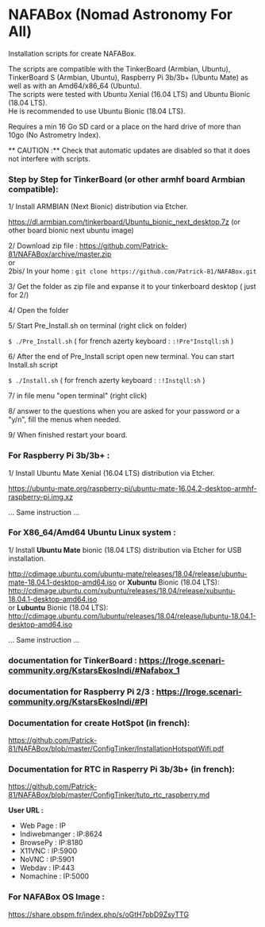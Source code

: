 # NAFABox (Nomad Astronomy For All)

Installation scripts for create NAFABox.

The scripts are compatible with the TinkerBoard (Armbian, Ubuntu), TinkerBoard S (Armbian, Ubuntu), Raspberry Pi 3b/3b+ (Ubuntu Mate) as well as with an Amd64/x86_64 (Ubuntu).  
The scripts were tested with Ubuntu Xenial (16.04 LTS) and Ubuntu Bionic (18.04 LTS).  
He is recommended to use Ubuntu Bionic (18.04 LTS). 

Requires a min 16 Go SD card or a place on the hard drive of more than 10go (No Astrometry Index).

** CAUTION :** Check that automatic updates are disabled so that it does not interfere with scripts.

### Step by Step for TinkerBoard (or other armhf board Armbian compatible):

1/ Install ARMBIAN (Next Bionic) distribution via Etcher.

https://dl.armbian.com/tinkerboard/Ubuntu_bionic_next_desktop.7z (or other board bionic next ubuntu image)


2/ Download zip file :  https://github.com/Patrick-81/NAFABox/archive/master.zip  
or  
2bis/ In your home : `git clone https://github.com/Patrick-81/NAFABox.git`

3/ Get the folder as zip file and expanse it to your tinkerboard desktop ( just for 2/)

4/ Open the folder

5/ Start Pre_Install.sh on terminal (right click on folder)

`$ ./Pre_Install.sh` 
( for french azerty keyboard : `:!Pre°Instqll:sh` ) 

6/ After the end of Pre_Install script open new terminal. You can start Install.sh script 

`$ ./Install.sh` 
( for french azerty keyboard : `:!Instqll:sh` ) 

7/ in file menu "open terminal" (right click)

8/ answer to the questions when you are asked for your password or a "y/n", fill the menus when needed.

9/ When finished restart your board.

### For Raspberry Pi 3b/3b+ :

1/ Install Ubuntu Mate Xenial (16.04 LTS) distribution via Etcher.

https://ubuntu-mate.org/raspberry-pi/ubuntu-mate-16.04.2-desktop-armhf-raspberry-pi.img.xz

... Same instruction ...

### For X86_64/Amd64 Ubuntu Linux system :

1/ Install **Ubuntu Mate** bionic (18.04 LTS) distribution via Etcher for USB installation.

http://cdimage.ubuntu.com/ubuntu-mate/releases/18.04/release/ubuntu-mate-18.04.1-desktop-amd64.iso
or **Xubuntu** Bionic (18.04 LTS):   
http://cdimage.ubuntu.com/xubuntu/releases/18.04/release/xubuntu-18.04.1-desktop-amd64.iso   
or **Lubuntu** Bionic (18.04 LTS):  
http://cdimage.ubuntu.com/lubuntu/releases/18.04/release/lubuntu-18.04.1-desktop-amd64.iso  

... Same instruction ...


### documentation for TinkerBoard : https://lroge.scenari-community.org/KstarsEkosIndi/#Nafabox_1
### documentation for Raspberry Pi 2/3 : https://lroge.scenari-community.org/KstarsEkosIndi/#PI

### Documentation for create HotSpot (in french):

https://github.com/Patrick-81/NAFABox/blob/master/ConfigTinker/InstallationHotspotWifi.pdf

### Documentation for RTC in Rasperry Pi 3b/3b+ (in french):

https://github.com/Patrick-81/NAFABox/blob/master/ConfigTinker/tuto_rtc_raspberry.md


__User URL :__

- Web Page : IP
- Indiwebmanger : IP:8624
- BrowsePy : IP:8180
- X11VNC : IP:5900
- NoVNC : IP:5901
- Webdav : IP:443
- Nomachine : IP:5000

### For NAFABox OS Image :

https://share.obspm.fr/index.php/s/oGtH7pbD9ZsyTTG


